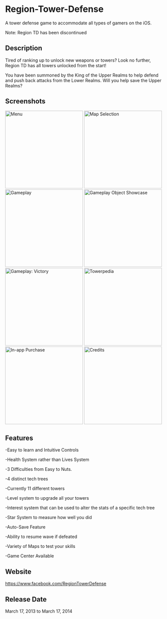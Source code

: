 # Region-Tower-Defense
A tower defense game to accommodate all types of gamers on the iOS.

Note: Region TD has been discontinued

## Description
Tired of ranking up to unlock new weapons or towers? Look no further, Region TD has all towers unlocked from the start! 

You have been summoned by the King of the Upper Realms to help defend and push back attacks from the Lower Realms. Will you help save the Upper Realms?

## Screenshots
<a href="http://imgur.com/efuEJxv"><img src="http://i.imgur.com/efuEJxv.png" title="Menu" height = 250/></a>
<a href="http://imgur.com/49cFWaK"><img src="http://i.imgur.com/49cFWaK.png" title="Map Selection" height = 250/></a>
<a href="http://imgur.com/hufxKKs"><img src="http://i.imgur.com/hufxKKs.png" title="Gameplay" height = 250/></a>
<a href="http://imgur.com/EtdDvg6"><img src="http://i.imgur.com/EtdDvg6.png" title="Gameplay Object Showcase" height = 250/></a>
<a href="http://imgur.com/bvOmypz"><img src="http://i.imgur.com/bvOmypz.png" title="Gameplay: Victory" height = 250/></a>
<a href="http://imgur.com/nLHjz3T"><img src="http://i.imgur.com/nLHjz3T.png" title="Towerpedia" height = 250/></a>
<a href="http://imgur.com/rs7kdcG"><img src="http://i.imgur.com/rs7kdcG.png" title="In-app Purchase" height = 250/></a>
<a href="http://imgur.com/E2WRgoo"><img src="http://i.imgur.com/E2WRgoo.png" title="Credits" height = 250/></a>

## Features
-Easy to learn and Intuitive Controls

-Health System rather than Lives System

-3 Difficulties from Easy to Nuts.

-4 distinct tech trees

-Currently 11 different towers

-Level system to upgrade all your towers

-Interest system that can be used to alter the stats of a specific tech tree

-Star System to measure how well you did

-Auto-Save Feature 

-Ability to resume wave if defeated

-Variety of Maps to test your skills

-Game Center Available


## Website
https://www.facebook.com/RegionTowerDefense

## Release Date
March 17, 2013 to March 17, 2014

